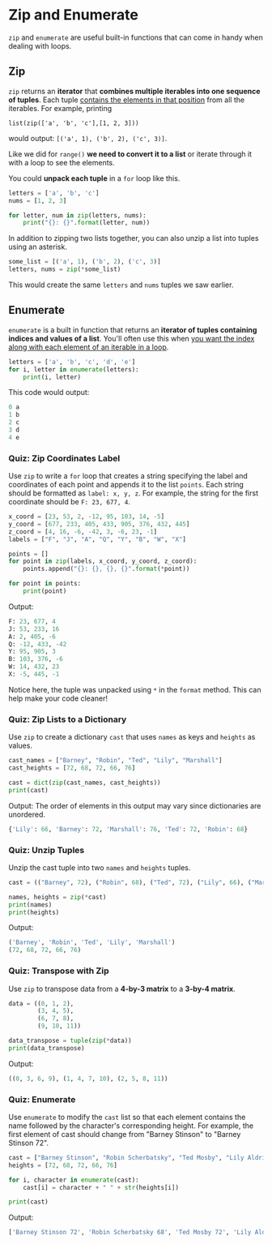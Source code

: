 # Zip and Enumerate
`zip` and `enumerate` are useful built-in functions that can come in handy when dealing with loops.

## Zip
`zip` returns an **iterator** that **combines multiple iterables into one sequence of tuples**. Each tuple <u>contains the elements in that position</u> from all the iterables. For example, printing

`list(zip(['a', 'b', 'c'],[1, 2, 3]))`

would output: `[('a', 1), ('b', 2), ('c', 3)]`.

Like we did for `range()` **we need to convert it to a list** or iterate through it with a loop to see the elements.

You could **unpack each tuple** in a `for` loop like this.

```python
letters = ['a', 'b', 'c']
nums = [1, 2, 3]

for letter, num in zip(letters, nums):
    print("{}: {}".format(letter, num))
```
In addition to zipping two lists together, you can also unzip a list into tuples using an asterisk.

```python
some_list = [('a', 1), ('b', 2), ('c', 3)]
letters, nums = zip(*some_list)
```

This would create the same `letters` and `nums` tuples we saw earlier.

## Enumerate
`enumerate` is a built in function that returns an **iterator of tuples containing indices and values of a list**. You'll often use this when <u>you want the index along with each element of an iterable in a loop</u>.

```python
letters = ['a', 'b', 'c', 'd', 'e']
for i, letter in enumerate(letters):
    print(i, letter)
```

This code would output:

```python
0 a
1 b
2 c
3 d
4 e
```

### Quiz: Zip Coordinates Label
Use `zip` to write a `for` loop that creates a string specifying the label and coordinates of each point and appends it to the list `points`. Each string should be formatted as `label: x, y, z`. For example, the string for the first coordinate should be `F: 23, 677, 4`.

```python
x_coord = [23, 53, 2, -12, 95, 103, 14, -5]
y_coord = [677, 233, 405, 433, 905, 376, 432, 445]
z_coord = [4, 16, -6, -42, 3, -6, 23, -1]
labels = ["F", "J", "A", "Q", "Y", "B", "W", "X"]

points = []
for point in zip(labels, x_coord, y_coord, z_coord):
    points.append("{}: {}, {}, {}".format(*point))

for point in points:
    print(point)
```

Output:

```python
F: 23, 677, 4
J: 53, 233, 16
A: 2, 405, -6
Q: -12, 433, -42
Y: 95, 905, 3
B: 103, 376, -6
W: 14, 432, 23
X: -5, 445, -1
```

Notice here, the tuple was unpacked using `*` in the `format` method. This can help make your code cleaner!

### Quiz: Zip Lists to a Dictionary
Use `zip` to create a dictionary `cast` that uses `names` as keys and `heights` as values.

```python
cast_names = ["Barney", "Robin", "Ted", "Lily", "Marshall"]
cast_heights = [72, 68, 72, 66, 76]

cast = dict(zip(cast_names, cast_heights))
print(cast)
```

Output:
The order of elements in this output may vary since dictionaries are unordered.

```python
{'Lily': 66, 'Barney': 72, 'Marshall': 76, 'Ted': 72, 'Robin': 68}
```

### Quiz: Unzip Tuples
Unzip the cast tuple into two `names` and `heights` tuples.

```python
cast = (("Barney", 72), ("Robin", 68), ("Ted", 72), ("Lily", 66), ("Marshall", 76))

names, heights = zip(*cast)
print(names)
print(heights)
```

Output:

```python
('Barney', 'Robin', 'Ted', 'Lily', 'Marshall')
(72, 68, 72, 66, 76)
```

### Quiz: Transpose with Zip
Use `zip` to transpose data from a **4-by-3 matrix** to a **3-by-4 matrix**.

```python
data = ((0, 1, 2),
        (3, 4, 5),
        (6, 7, 8),
        (9, 10, 11))

data_transpose = tuple(zip(*data))
print(data_transpose)
```

Output:

```python
((0, 3, 6, 9), (1, 4, 7, 10), (2, 5, 8, 11))
```

### Quiz: Enumerate
Use `enumerate` to modify the `cast` list so that each element contains the name followed by the character's corresponding height. For example, the first element of cast should change from "Barney Stinson" to "Barney Stinson 72".

```python
cast = ["Barney Stinson", "Robin Scherbatsky", "Ted Mosby", "Lily Aldrin", "Marshall Eriksen"]
heights = [72, 68, 72, 66, 76]

for i, character in enumerate(cast):
    cast[i] = character + " " + str(heights[i])

print(cast)
```

Output:

```python
['Barney Stinson 72', 'Robin Scherbatsky 68', 'Ted Mosby 72', 'Lily Aldrin 66', 'Marshall Eriksen 76']
```
